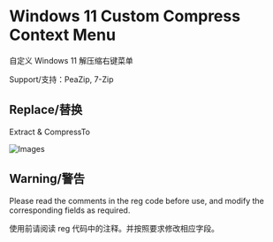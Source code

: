 # Windows 11 Custom Compress Context Menu

自定义 Windows 11 解压缩右键菜单

Support/支持：PeaZip, 7-Zip

## Replace/替换

Extract & CompressTo

![Images](https://github.com/user-attachments/assets/aec52144-167a-4313-9f65-03ddf1a9a71b)

## Warning/警告

Please read the comments in the reg code before use, and modify the corresponding fields as required.

使用前请阅读 reg 代码中的注释。并按照要求修改相应字段。